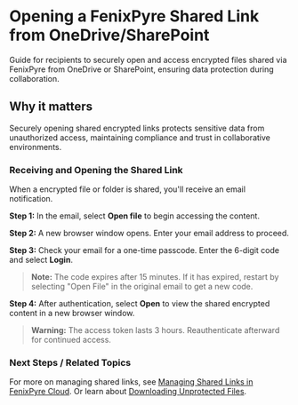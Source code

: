 # Opening a FenixPyre Shared Link from OneDrive/SharePoint

Guide for recipients to securely open and access encrypted files shared via FenixPyre from OneDrive or SharePoint, ensuring data protection during collaboration.


## Why it matters
Securely opening shared encrypted links protects sensitive data from unauthorized access, maintaining compliance and trust in collaborative environments.

### Receiving and Opening the Shared Link
When a encrypted file or folder is shared, you'll receive an email notification.

**Step 1:** In the email, select **Open file** to begin accessing the content.

<!-- IMG: ./media/06-recipient-guide/open-file-screenshot.png | Alt: Email notification with Open file button -->

**Step 2:** A new browser window opens. Enter your email address to proceed.

<!-- IMG: ./media/06-recipient-guide/login-screenshot.png | Alt: Login screen for entering email -->

**Step 3:** Check your email for a one-time passcode. Enter the 6-digit code and select **Login**.

> **Note:** The code expires after 15 minutes. If it has expired, restart by selecting "Open File" in the original email to get a new code.

<!-- IMG: ./media/06-recipient-guide/passcode-screenshot.png | Alt: Screen for entering one-time passcode -->

**Step 4:** After authentication, select **Open** to view the shared encrypted content in a new browser window.

> **Warning:** The access token lasts 3 hours. Reauthenticate afterward for continued access.

<!-- IMG: ./media/06-recipient-guide/shared-content-screenshot.png | Alt: Browser window displaying shared encrypted content -->

### Next Steps / Related Topics
For more on managing shared links, see [Managing Shared Links in FenixPyre Cloud](/04-admin-guide/managing-shared-links). Or learn about [Downloading Unprotected Files](/06-recipient-guide/downloading-unprotected-files).